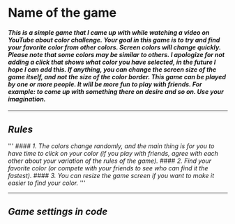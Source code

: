 # __Name of the game__
#### _This is a simple game that I came up with while watching a video on YouTube about color challenge. Your goal in this game is to try and find your favorite color from other colors. Screen colors will change quickly. Please note that some colors may be similar to others. I apologize for not adding a click that shows what color you have selected, in the future I hope I can add this. If anything, you can change the screen size of the game itself, and not the size of the color border. This game can be played by one or more people. It will be more fun to play with friends.  For example: to come up with something there on desire and so on. Use your imagination._
***

## ___Rules___
'''
    #### _1. The colors change randomly, and the main thing is for you to have time to click on your color (if you play with friends, agree with each other about your variation of the rules of the game)._
    #### _2. Find your favorite color (or compete with your friends to see who can find it the fastest)._
    #### _3. You can resize the game screen if you want to make it easier to find your color._
'''
***
## ___Game settings in code___
